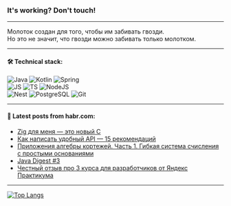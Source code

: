 ### It's working? Don't touch!

---
Молоток создан для того, чтобы им забивать гвозди. <br>
Но это не значит, что гвозди можно забивать только молотком.

---

#### 🛠️ Technical stack:

![Java](https://img.shields.io/badge/Java-informational?logo=Oracle&style=flat&logoColor=white&color=FF4500)
![Kotlin](https://img.shields.io/badge/Kotlin-informational?logo=Kotlin&style=flat&logoColor=white&color=774D97)
![Spring](https://img.shields.io/badge/SpringBoot-informational?logo=SpringBoot&style=flat&logoColor=white&color=6DB33F) <br>
![JS](https://img.shields.io/badge/JS-informational?logo=javaScript&style=flat&logoColor=black&color=F7Df1E)
![TS](https://img.shields.io/badge/TypeScript-informational?logo=typeScript&style=flat&logoColor=black&color=0667A8)
![NodeJS](https://img.shields.io/badge/NodeJS-informational?logo=node.js&style=flat&logoColor=white&color=70A760) <br>
![Nest](https://img.shields.io/badge/NestJS-informational?logo=NestJS&style=flat&logoColor=white&color=E0234E)
![PostgreSQL](https://img.shields.io/badge/PostgreSQL-informational?logo=PostgreSQL&style=flat&logoColor=white&color=DAA520)
![Git](https://img.shields.io/badge/Git-informational?logo=git&style=flat&logoColor=white&color=778899)

___

#### 💬 Latest posts from habr.com:

<!-- BLOG-POST-LIST:START -->
- [Zig для меня — это новый C](https://habr.com/ru/articles/753078/?utm_source=habrahabr&utm_medium=rss&utm_campaign=753078)
- [Как написать удобный API — 15 рекомендаций](https://habr.com/ru/companies/ru_mts/articles/753074/?utm_source=habrahabr&utm_medium=rss&utm_campaign=753074)
- [Приложения алгебры кортежей. Часть 1. Гибкая система счисления с простыми основаниями](https://habr.com/ru/articles/752836/?utm_source=habrahabr&utm_medium=rss&utm_campaign=752836)
- [Java Digest #3](https://habr.com/ru/companies/tinkoff/articles/753032/?utm_source=habrahabr&utm_medium=rss&utm_campaign=753032)
- [Честный отзыв про 3 курса для разработчиков от Яндекс Практикума](https://habr.com/ru/articles/752858/?utm_source=habrahabr&utm_medium=rss&utm_campaign=752858)
<!-- BLOG-POST-LIST:END -->

---
[![Top Langs](https://github-readme-stats-git-master-advtsetting-gmailcom.vercel.app/api/top-langs/?username=zloylis&langs_count=10&hide_title=false&title_color=e6edf3&size_weight=0.5&count_weight=0.5&layout=compact&hide_border=true&theme=dracula)](https://github.com/zloylis)

<!-- ![GitHub stats](https://github-readme-stats-git-master-advtsetting-gmailcom.vercel.app/api?username=zloylis&show_icons=true&hide_border=true&theme=dracula&hide_title=true&include_all_commits=true&count_private=true&hide=contribs&hide_rank=true) -->
